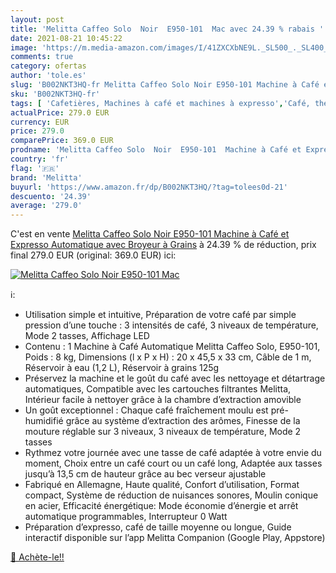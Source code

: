 ```yaml
---
layout: post
title: 'Melitta Caffeo Solo  Noir  E950-101  Mac avec 24.39 % rabais '
date: 2021-08-21 10:45:22
image: 'https://m.media-amazon.com/images/I/41ZXCXbNE9L._SL500_._SL400_.jpg'
comments: true
category: ofertas
author: 'tole.es'
slug: 'B002NKT3HQ-fr Melitta Caffeo Solo Noir E950-101 Machine à Café et...'
sku: 'B002NKT3HQ-fr'
tags: [ 'Cafetières, Machines à café et machines à expresso','Café, thé et expresso','Cuisine et Maison','Machines à café automatiques','melitta', ]
actualPrice: 279.0 EUR
currency: EUR
price: 279.0
comparePrice: 369.0 EUR
prodname: 'Melitta Caffeo Solo  Noir  E950-101  Machine à Café et Expresso Automatique avec Broyeur à Grains'
country: 'fr'
flag: '🇫🇷'
brand: 'Melitta'
buyurl: 'https://www.amazon.fr/dp/B002NKT3HQ/?tag=tolees0d-21'
descuento: '24.39'
average: '279.0'
---
```


C'est en vente [Melitta Caffeo Solo  Noir  E950-101  Machine à Café et Expresso Automatique avec Broyeur à Grains](https://www.amazon.fr/dp/B002NKT3HQ/?tag=tolees0d-21)  à  24.39 % de réduction, prix final  279.0 EUR (original: 369.0 EUR) ici:

[![Melitta Caffeo Solo  Noir  E950-101  Mac](https://m.media-amazon.com/images/I/41ZXCXbNE9L._SL500_._SL400_.jpg)](https://www.amazon.fr/dp/B002NKT3HQ/?tag=tolees0d-21)

ℹ️:

- Utilisation simple et intuitive, Préparation de votre café par simple pression d’une touche : 3 intensités de café, 3 niveaux de température, Mode 2 tasses, Affichage LED
- Contenu : 1 Machine à Café Automatique Melitta Caffeo Solo, E950-101, Poids : 8 kg, Dimensions (l x P x H) : 20 x 45,5 x 33 cm, Câble de 1 m, Réservoir à eau (1,2 L), Réservoir à grains 125g
- Préservez la machine et le goût du café avec les nettoyage et détartrage automatiques, Compatible avec les cartouches filtrantes Melitta, Intérieur facile à nettoyer grâce à la chambre d’extraction amovible
- Un goût exceptionnel : Chaque café fraîchement moulu est pré-humidifié grâce au système d’extraction des arômes, Finesse de la mouture réglable sur 3 niveaux, 3 niveaux de température, Mode 2 tasses
- Rythmez votre journée avec une tasse de café adaptée à votre envie du moment, Choix entre un café court ou un café long, Adaptée aux tasses jusqu’à 13,5 cm de hauteur grâce au bec verseur ajustable
- Fabriqué en Allemagne, Haute qualité, Confort d’utilisation, Format compact, Système de réduction de nuisances sonores, Moulin conique en acier, Efficacité énergétique: Mode économie d’énergie et arrêt automatique programmables, Interrupteur 0 Watt
- Préparation d’expresso, café de taille moyenne ou longue, Guide interactif disponible sur l’app Melitta Companion (Google Play, Appstore)

[🛒 Achète-le!!](https://www.amazon.fr/dp/B002NKT3HQ/?tag=tolees0d-21)
